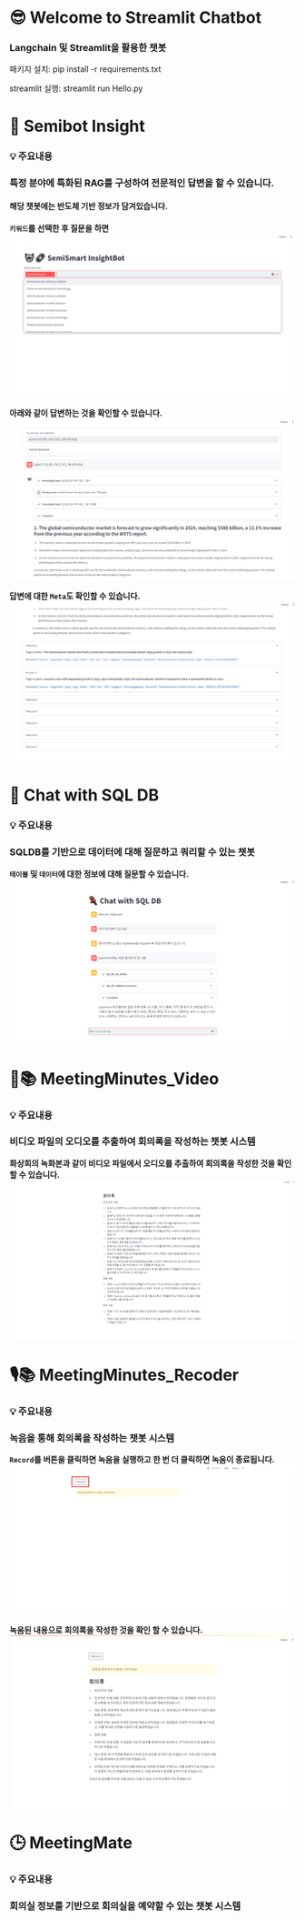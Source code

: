 # 😎 Welcome to Streamlit Chatbot

### Langchain 및 Streamlit을 활용한 챗봇

패키지 설치: pip install -r requirements.txt

streamlit 실행: streamlit run Hello.py

# 🤖 Semibot Insight
### 💡 주요내용
###  특정 분야에 특화된 RAG를 구성하여 전문적인 답변을 할 수 있습니다.

#### 해당 챗봇에는 반도체 기반 정보가 담겨있습니다.

**`키워드`를 선택한 후 질문을 하면**
<img src="./images/Semibot_Insight_Keyword.png">

**아래와 같이 답변하는 것을 확인할 수 있습니다.**
<img src="./images/Semibot_Insight_Answer.png">

**답변에 대한 `Meta`도 확인할 수 있습니다.**
<img src="./images/Semibot_Insight_Meta.png">

# 🦜 Chat with SQL DB
### 💡 주요내용

### SQLDB를 기반으로 데이터에 대해 질문하고 쿼리할 수 있는 챗봇

**`테이블` 및 `데이터`에 대한 정보에 대해 질문할 수 있습니다.**
<img src="./images/Chat With SQLDB.png">

# 🎥📚 MeetingMinutes_Video
### 💡 주요내용

### 비디오 파일의 오디오를 추출하여 회의록을 작성하는 챗봇 시스템

**화상회의 녹화본과 같이 비디오 파일에서 오디오를 추출하여 회의록을 작성한 것을 확인 할 수 있습니다.**
<img src="./images/MeetingMinutes_Video.png">

# 🎙️📚 MeetingMinutes_Recoder
### 💡 주요내용

### 녹음을 통해 회의록을 작성하는 챗봇 시스템

**`Record`를 버튼을 클릭하면 녹음을 실행하고 한 번 더 클릭하면 녹음이 종료됩니다.**
<img src="./images/MeetingMinutes_Recoder_1.png">

**녹음된 내용으로 회의록을 작성한 것을 확인 할 수 있습니다.**
<img src="./images/MeetingMinutes_Recoder_2.png">

# 🕒 MeetingMate
### 💡 주요내용

### 회의실 정보를 기반으로 회의실을 예약할 수 있는 챗봇 시스템
